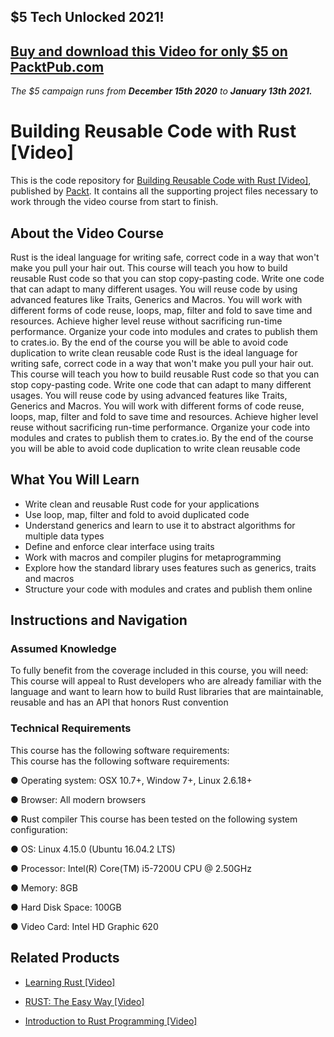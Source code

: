 ## $5 Tech Unlocked 2021!
[Buy and download this Video for only $5 on PacktPub.com](https://www.packtpub.com/product/building-reusable-code-with-rust-video/9781788399524)
-----
*The $5 campaign         runs from __December 15th 2020__ to __January 13th 2021.__*

# Building Reusable Code with Rust [Video]
This is the code repository for [Building Reusable Code with Rust [Video]](https://www.packtpub.com/application-development/building-reusable-code-rust-video?utm_source=github&utm_medium=repository&utm_campaign=9781788399524), published by [Packt](https://www.packtpub.com/?utm_source=github). It contains all the supporting project files necessary to work through the video course from start to finish.
## About the Video Course
Rust is the ideal language for writing safe, correct code in a way that won't make you pull your hair out. This course will teach you how to build reusable Rust code so that you can stop copy-pasting code. Write one code that can adapt to many different usages. 
You will reuse code by using advanced features like Traits, Generics and Macros. You will work with different forms of code reuse, loops, map, filter and fold to save time and resources. Achieve higher level reuse without sacrificing run-time performance. Organize your code into modules and crates to publish them to crates.io.
By the end of the course you will be able to avoid code duplication to write clean reusable code
Rust is the ideal language for writing safe, correct code in a way that won't make you pull your hair out. This course will teach you how to build reusable Rust code so that you can stop copy-pasting code. Write one code that can adapt to many different usages. 
You will reuse code by using advanced features like Traits, Generics and Macros. You will work with different forms of code reuse, loops, map, filter and fold to save time and resources. Achieve higher level reuse without sacrificing run-time performance. Organize your code into modules and crates to publish them to crates.io.
By the end of the course you will be able to avoid code duplication to write clean reusable code


<H2>What You Will Learn</H2>
<DIV class=book-info-will-learn-text>
<UL>
<LI>Write clean and reusable Rust code for your applications 
<LI>Use loop, map, filter and fold to avoid duplicated code 
<LI>Understand generics and learn to use it to abstract algorithms for multiple data types 
<LI>Define and enforce clear interface using traits 
<LI>Work with macros and compiler plugins for metaprogramming 
<LI>Explore how the standard library uses features such as generics, traits and macros 
<LI>Structure your code with modules and crates and publish them online </LI></UL></DIV>

## Instructions and Navigation
### Assumed Knowledge
To fully benefit from the coverage included in this course, you will need:<br/>
This course will appeal to Rust developers who are already familiar with the language and want to learn how to build Rust libraries that are maintainable, reusable and has an API that honors Rust convention
### Technical Requirements
This course has the following software requirements:<br/>
This course has the following software requirements:

●	Operating system: OSX 10.7+, Window 7+, Linux 2.6.18+

●	Browser: All modern browsers

●	Rust compiler
This course has been tested on the following system configuration:

●	OS: Linux 4.15.0 (Ubuntu 16.04.2 LTS)

●	Processor: Intel(R) Core(TM) i5-7200U CPU @ 2.50GHz

●	Memory: 8GB

●	Hard Disk Space: 100GB

●	Video Card: Intel HD Graphic 620


## Related Products
* [Learning Rust [Video]](https://www.packtpub.com/application-development/learning-rust-video?utm_source=github&utm_medium=repository&utm_campaign=9781788477918)

* [RUST: The Easy Way [Video]](https://www.packtpub.com/application-development/rustthe-easy-way-video?utm_source=github&utm_medium=repository&utm_campaign=9781788396240)

* [Introduction to Rust Programming [Video]](https://www.packtpub.com/application-development/introduction-rust-programming-video?utm_source=github&utm_medium=repository&utm_campaign=9781786466068)

